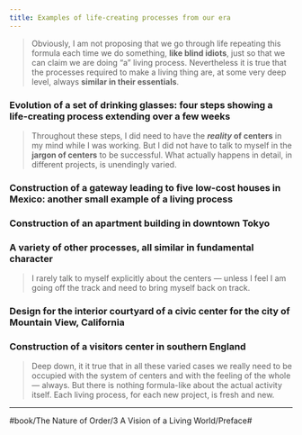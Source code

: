 ```yaml
---
title: Examples of life-creating processes from our era
---
```


> Obviously, I am not proposing that we go through life repeating this formula each time we do something, **like blind idiots**, just so that we can claim we are doing “a” living process.
> Nevertheless it is true that the processes required to make a living thing are, at some very deep level, always **similar in their essentials**.

### Evolution of a set of drinking glasses: four steps showing a life-creating process extending over a few weeks

> Throughout these steps, I did need to have the ***reality* of centers** in my mind while I was working. But I did not have to talk to myself in the **jargon of centers** to be successful. What actually happens in detail, in different projects, is unendingly varied.

### Construction of a gateway leading to five low-cost houses in Mexico: another small example of a living process

### Construction of an apartment building in downtown Tokyo

### A variety of other processes, all similar in fundamental character

> I rarely talk to myself explicitly about the centers — unless I feel I am going off the track and need to bring myself back on track.

### Design for the interior courtyard of a civic center for the city of Mountain View, California

### Construction of a visitors center in southern England

> Deep down, it it true that in all these varied cases we really need to be occupied with the system of centers and with the feeling of the whole — always. But there is nothing formula-like about the actual activity itself. Each living process, for each new project, is fresh and new.

---

#book/The Nature of Order/3 A Vision of a Living World/Preface#